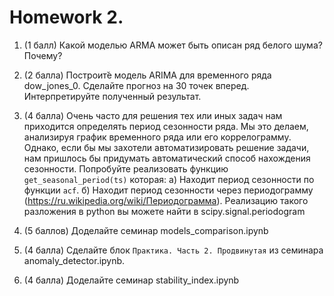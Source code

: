 # Homework 2. 

1. (1 балл) Какой моделью ARMA может быть описан ряд белого шума? Почему?

2. (2 баллa) Построит̆е модель ARIMA для временного ряда dow_jones_0. Сделайте прогноз на
30 точек вперед. Интерпретируйте полученный результат.

3. (4 балла) Очень часто для решения тех или иных задач нам приходится определять период
   сезонности ряда. Мы это делаем, анализируя график временного ряда или его
   коррелограмму. Однако, если бы мы захотели автоматизировать решение задачи, нам
   пришлось бы придумать автоматический способ нахождения сезонности. Попробуйте
   реализовать функцию `get_seasonal_period(ts)` которая:
   а) Находит период сезонности по функции `acf`.
   б) Находит период сезонности через периодограмму (https://ru.wikipedia.org/wiki/Периодограмма).
      Реализацию такого разложения в python вы можете найти в scipy.signal.periodogram

5. (5 баллов) Доделайте семинар models_comparison.ipynb

5. (4 балла) Сделайте блок `Практика. Часть 2. Продвинутая` из семинара
   anomaly_detector.ipynb.

6. (4 балла) Доделайте семинар stability_index.ipynb
